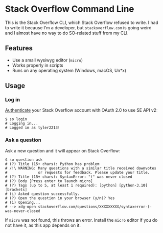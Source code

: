 # Stack Overflow Command Line
This is the Stack Overflow CLI, which Stack Overflow refused to write.
I had to write it because I'm a developer, but `stackoverflow.com` is going
weird and I almost have no way to do SO-related stuff from my CLI.
## Features
* Use a small wysiwyg editor (`micro`)
* Works properly in scripts
* Runs on any operating system (Windows, macOS, Un\*x)
## Usage
### Log in
[Authenticate](https://api.stackexchange.com/docs/authentication) your Stack Overflow account with OAuth 2.0 to use SE API v2:
```shell
$ so login
# Logging in...
# Logged in as tyler2213!
```
### Ask a question
Ask a new question and it will appear on Stack Overflow:
```shell
$ so question ask
# (?) Title (15+ chars): Python has problem
# /!\ WARNING: Many questions with a similar title received downvotes
#              or requests for feedback. Please update your title.
# (?) Title (15+ chars): SyntaxError: "(" was never closed
# (?) Body [Press enter to launch micro]
# (?) Tags (up to 5, at least 1 required): [python] [python-3.10] [brackets]
# (i) Asked question successfully.
# (?) Open the question in your browser (y/n)? Yes
# (i) Opening...
# --> xdg-open stackoverflow.com/questions/XXXXXXXXX/syntaxerror-(-was-never-closed
```
If `micro` was not found, this throws an error. Install the `micro` editor
if you do not have it, as this app depends on it.
